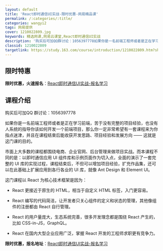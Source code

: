 ```yaml
---
layout: default
title: 'React即时通信UI实战-限时优惠-网易精品课'
permalink: /:categories/:title/
categories: wangyi2
tags: 网易提供
cover: 1210022809.jpg
keywords: 精选网课,网易云课堂,React即时通信UI实战
description: '购买后可加QQ群讨论：1056397778如果你是一名前端工程师或者是正在学习前端，苦于没有完整的项目经验，也没有人系统'
classid: 1210022809
targetlink: https://study.163.com/course/introduction/1210022809.htm?share=1&shareId=1025206652&utm_campaign=share&utm_medium=iphoneShare&utm_source=&utm_u=1025206652
---
```


## 限时特惠

**限时优惠，火速报名**：[React即时通信UI实战-报名学习](https://study.163.com/course/introduction/1210022809.htm?share=1&shareId=1025206652&utm_campaign=share&utm_medium=iphoneShare&utm_source=&utm_u=1025206652)

## 课程介绍

购买后可加QQ 群讨论：1056397778

如果你是一名前端工程师或者是正在学习前端，苦于没有完整的项目经验，也没有人系统的指导你该如何开发一个前端项目，那么你一定非常希望有一套课程来为你指点迷津，并且在课程结束后能收获开发思路、项目经验和发展方向 —— 这就是这门课的目的。



市面上大多数的课程都围绕电商、企业官网、后台管理来做项目实战。而本课程不同的是：以即时通信应用 UI 组件库和示例页面作为切入点，全面的演示了一套完整的 UI 库的实现过程，课程结束后，不但可以增加项目经验，扩充作品集，还可以在此基础上扩展应用到各行各业的 UI 库，就像 Ant Design 和 Element UI。



这门课程以 React 为核心技术框架是因为：

- React 更接近于原生的 HTML，相当于自定义 HTML 标签，入门更容易。

- React 编写的代码简洁，让开发者只关心组件的定义和状态的管理，其他像组件的注册都由 React 自行管理。

- React 的用户量庞大，生态系统完善，很多开发理念都是围绕 React 产生的，比如 CSS-in-JS，GraphQL。

- React 在国内大型企业应用广泛，掌握 React 开发的工程师求职更有竞争力。

**限时优惠，报名地址**：[React即时通信UI实战-报名学习](https://study.163.com/course/introduction/1210022809.htm?share=1&shareId=1025206652&utm_campaign=share&utm_medium=iphoneShare&utm_source=&utm_u=1025206652)

